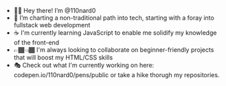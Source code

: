 - 👋🏽 Hey there! I’m @110nard0
- 🎡 I’m charting a non-traditional path into tech, starting with a foray into fullstack web development
- ☕ I'm currently learning JavaScript to enable me solidify my knowledge of the front-end
- 👉🏾👈🏾 I'm always looking to collaborate on beginner-friendly projects that will boost my HTML/CSS skills
- 🎭 Check out what I'm currently working on here: codepen.io/110nard0/pens/public or take a hike thorugh my repositories.

<!---
110nard0/110nard0 is a ✨ special ✨ repository because its `README.md` (this file) appears on your GitHub profile.
You can click the Preview link to take a look at your changes.
--->
